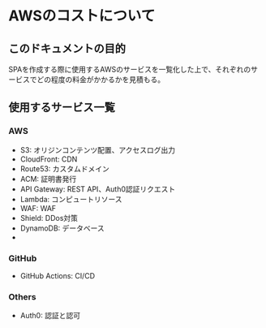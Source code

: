 # AWSのコストについて
## このドキュメントの目的
SPAを作成する際に使用するAWSのサービスを一覧化した上で、それぞれのサービスでどの程度の料金がかかるかを見積もる。

## 使用するサービス一覧
### AWS
- S3: オリジンコンテンツ配置、アクセスログ出力
- CloudFront: CDN
- Route53: カスタムドメイン
- ACM: 証明書発行
- API Gateway: REST API、Auth0認証リクエスト
- Lambda: コンピュートリソース
- WAF: WAF
- Shield: DDos対策
- DynamoDB: データベース
- 

### GitHub
- GitHub Actions: CI/CD

### Others
- Auth0: 認証と認可

